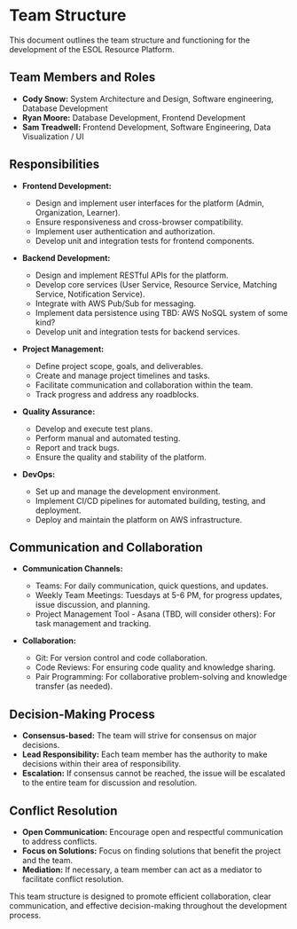 # Team Structure

This document outlines the team structure and functioning for the development of the ESOL Resource Platform.

## Team Members and Roles

* **Cody Snow:**  System Architecture and Design, Software engineering, Database Development
* **Ryan Moore:** Database Development, Frontend Development
* **Sam Treadwell:**  Frontend Development, Software Engineering, Data Visualization / UI


## Responsibilities

* **Frontend Development:**
  
    * Design and implement user interfaces for the platform (Admin, Organization, Learner).
    * Ensure responsiveness and cross-browser compatibility.
    * Implement user authentication and authorization.
    * Develop unit and integration tests for frontend components.
      
* **Backend Development:**
  
    * Design and implement RESTful APIs for the platform.
    * Develop core services (User Service, Resource Service, Matching Service, Notification Service).
    * Integrate with AWS Pub/Sub for messaging.
    * Implement data persistence using TBD: AWS NoSQL system of some kind?
    * Develop unit and integration tests for backend services.
      
* **Project Management:**
  
    * Define project scope, goals, and deliverables.
    * Create and manage project timelines and tasks.
    * Facilitate communication and collaboration within the team.
    * Track progress and address any roadblocks.
      
* **Quality Assurance:**
  
    * Develop and execute test plans.
    * Perform manual and automated testing.
    * Report and track bugs.
    * Ensure the quality and stability of the platform.
      
* **DevOps:**
  
    * Set up and manage the development environment.
    * Implement CI/CD pipelines for automated building, testing, and deployment.
    * Deploy and maintain the platform on AWS infrastructure.

## Communication and Collaboration

* **Communication Channels:**
  
    * Teams: For daily communication, quick questions, and updates.
    * Weekly Team Meetings: Tuesdays at 5-6 PM, for progress updates, issue discussion, and planning.
    * Project Management Tool - Asana (TBD, will consider others): For task management and tracking.
      
* **Collaboration:**
  
    * Git: For version control and code collaboration.
    * Code Reviews: For ensuring code quality and knowledge sharing.
    * Pair Programming: For collaborative problem-solving and knowledge transfer (as needed).

## Decision-Making Process

* **Consensus-based:** The team will strive for consensus on major decisions.
* **Lead Responsibility:** Each team member has the authority to make decisions within their area of responsibility.
* **Escalation:**  If consensus cannot be reached, the issue will be escalated to the entire team for discussion and resolution.

## Conflict Resolution

* **Open Communication:** Encourage open and respectful communication to address conflicts.
* **Focus on Solutions:** Focus on finding solutions that benefit the project and the team.
* **Mediation:** If necessary, a team member can act as a mediator to facilitate conflict resolution.

This team structure is designed to promote efficient collaboration, clear communication, and effective decision-making throughout the development process.
